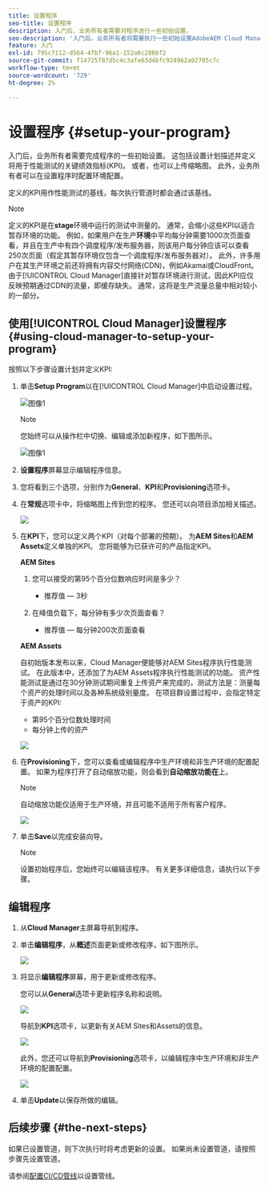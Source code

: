 ```yaml
---
title: 设置程序
seo-title: 设置程序
description: 入门后，业务所有者需要对程序进行一些初始设置。
seo-description: '入门后，业务所有者将需要执行一些初始设置AdobeAEM Cloud Manager。 这包括设置计划描述并定义将用于性能测试的KPI。 '
feature: 入门
exl-id: 795c7112-d564-4fbf-96a1-152a6c286bf2
source-git-commit: f14725f87d5c4c3afe63d4bfc924962a92705c7c
workflow-type: tm+mt
source-wordcount: '729'
ht-degree: 2%

---
```


# 设置程序 {#setup-your-program}

入门后，业务所有者需要完成程序的一些初始设置。 这包括设置计划描述并定义将用于性能测试的关键绩效指标(KPI)。 或者，也可以上传缩略图。 此外，业务所有者可以在设置程序时配置环境配置。

定义的KPI用作性能测试的基线，每次执行管道时都会通过该基线。

>[!NOTE]
>定义的KPI是在&#x200B;**stage**环境中运行的测试中测量的。 通常，会缩小这些KPI以适合暂存环境的功能。
>例如，如果用户在生产&#x200B;**环境**中平均每分钟需要1000次页面查看，并且在生产中有四个调度程序/发布服务器，则该用户每分钟应该可以查看250次页面（假定其暂存环境仅包含一个调度程序/发布服务器对）。
>此外，许多用户在其生产环境之前还将拥有内容交付网络(CDN)，例如Akamai或CloudFront。 由于[!UICONTROL Cloud Manager]直接针对暂存环境进行测试，因此KPI应仅反映预期通过CDN的流量，即缓存缺失。 通常，这将是生产流量总量中相对较小的一部分。

## 使用[!UICONTROL Cloud Manager]设置程序{#using-cloud-manager-to-setup-your-program}

按照以下步骤设置计划并定义KPI:

1. 单击&#x200B;**Setup Program**&#x200B;以在[!UICONTROL Cloud Manager]中启动设置过程。

   ![图像1](assets/set-up-program/setup1.png)

   >[!NOTE]
   > 您始终可以从操作栏中切换、编辑或添加新程序，如下图所示。

   ![图像1](assets/set-up-program/setup2.png)


1. **设置程序**&#x200B;屏幕显示编辑程序信息。

1. 您将看到三个选项，分别作为&#x200B;**General**、**KPI**&#x200B;和&#x200B;**Provisioning**&#x200B;选项卡。

1. 在&#x200B;**常规**&#x200B;选项卡中，将缩略图上传到您的程序。 您还可以向项目添加相关描述。

   ![](assets/Setup_Program-General.png)

1. 在&#x200B;**KPI**&#x200B;下，您可以定义两个KPI（对每个部署的预期）。 为&#x200B;**AEM Sites**&#x200B;和&#x200B;**AEM Assets**&#x200B;定义单独的KPI。 您将能够为已获许可的产品指定KPI。

   **AEM Sites**

   1. 您可以接受的第95个百分位数响应时间是多少？

      * 推荐值 — 3秒
   1. 在峰值负载下，每分钟有多少次页面查看？

      * 推荐值 — 每分钟200次页面查看

   **AEM Assets**

   自初始版本发布以来，Cloud Manager便能够对AEM Sites程序执行性能测试。 在此版本中，还添加了为AEM Assets程序执行性能测试的功能。 资产性能测试是通过在30分钟测试期间重复上传资产来完成的，测试方法是：测量每个资产的处理时间以及各种系统级别量度。
在项目群设置过程中，会指定特定于资产的KPI:

   * 第95个百分位数处理时间
   * 每分钟上传的资产

   ![](assets/Setup_Program-KPIs.png)

1. 在&#x200B;**Provisioning**&#x200B;下，您可以查看或编辑程序中生产环境和非生产环境的配置配置。 如果为程序打开了自动缩放功能，则会看到&#x200B;**自动缩放功能在**&#x200B;上。

   >[!NOTE]
   >自动缩放功能仅适用于生产环境，并且可能不适用于所有客户程序。

   ![](assets/Setup_Program-Provisioning.png)

1. 单击&#x200B;**Save**&#x200B;以完成安装向导。

   >[!NOTE]
   >设置初始程序后，您始终可以编辑该程序。 有关更多详细信息，请执行以下步骤。

## 编辑程序

1. 从&#x200B;**Cloud Manager**&#x200B;主屏幕导航到程序。

1. 单击&#x200B;**编辑程序**，从&#x200B;**概述**&#x200B;页面更新或修改程序，如下图所示。

   ![](assets/set-up-program/edit-program1.png)

1. 将显示&#x200B;**编辑程序**&#x200B;屏幕，用于更新或修改程序。

   您可以从&#x200B;**General**&#x200B;选项卡更新程序名称和说明。

   ![](assets/set-up-program/edit-program-general.png)

   导航到&#x200B;**KPI**&#x200B;选项卡，以更新有关AEM Sites和Assets的信息。

   ![](assets/set-up-program/edit-program-kpi.png)

   此外，您还可以导航到&#x200B;**Provisioning**&#x200B;选项卡，以编辑程序中生产环境和非生产环境的配置配置。

   ![](assets/set-up-program/edit-program-provision.png)

1. 单击&#x200B;**Update**&#x200B;以保存所做的编辑。

## 后续步骤 {#the-next-steps}

如果已设置管道，则下次执行时将考虑更新的设置。 如果尚未设置管道，请按照步骤先设置管道。

请参阅[配置CI/CD管线](https://helpx.adobe.com/experience-manager/cloud-manager/using/configuring-pipeline.html)以设置管线。
